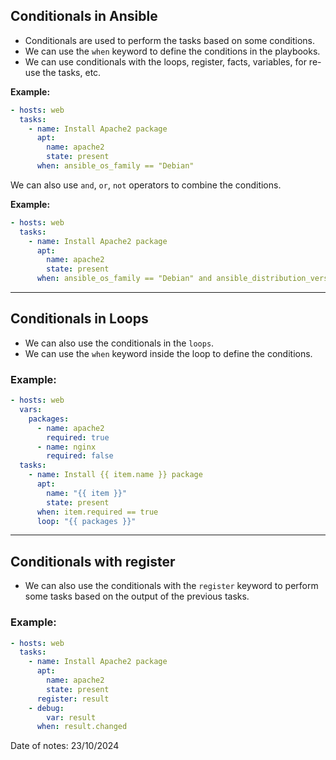 ## Conditionals in Ansible

- Conditionals are used to perform the tasks based on some conditions.
- We can use the `when` keyword to define the conditions in the playbooks.
- We can use conditionals with the loops, register, facts, variables, for re-use the tasks, etc.

**Example:**

```yaml
- hosts: web
  tasks:
    - name: Install Apache2 package
      apt:
        name: apache2
        state: present
      when: ansible_os_family == "Debian"
```

We can also use `and`, `or`, `not` operators to combine the conditions.

**Example:**

```yaml
- hosts: web
  tasks:
    - name: Install Apache2 package
      apt:
        name: apache2
        state: present
      when: ansible_os_family == "Debian" and ansible_distribution_version == "18.04"
```

---

## Conditionals in Loops

- We can also use the conditionals in the `loops`.
- We can use the `when` keyword inside the loop to define the conditions.

### Example:

```yaml
- hosts: web
  vars:
    packages:
      - name: apache2
        required: true
      - name: nginx
        required: false
  tasks:
    - name: Install {{ item.name }} package
      apt:
        name: "{{ item }}"
        state: present
      when: item.required == true
      loop: "{{ packages }}"
```

---

## Conditionals with register

- We can also use the conditionals with the `register` keyword to perform some tasks based on the output of the previous tasks.

### Example:

```yaml
- hosts: web
  tasks:
    - name: Install Apache2 package
      apt:
        name: apache2
        state: present
      register: result
    - debug:
        var: result
      when: result.changed
```
Date of notes: 23/10/2024